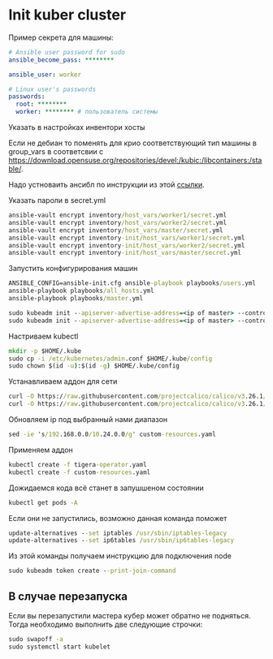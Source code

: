 # Init kuber cluster

Пример секрета для машины:

```yaml
# Ansible user password for sudo
ansible_become_pass: ********

ansible_user: worker

# Linux user's passwords
passwords:
  root: ********
  worker: ******** # пользователь системы

```

Указать в настройках инвентори хосты

Если не дебиан то поменять для крио соответствующий тип машины в group_vars в соответсвии с https://download.opensuse.org/repositories/devel:/kubic:/libcontainers:/stable/.

Надо устноваить ансибл по инструкции из этой [ссылки](https://docs.ansible.com/ansible/latest/installation_guide/intro_installation.html).

Указать пароли в secret.yml

```cmd
ansible-vault encrypt inventory/host_vars/worker1/secret.yml
ansible-vault encrypt inventory/host_vars/worker2/secret.yml
ansible-vault encrypt inventory/host_vars/master/secret.yml
ansible-vault encrypt inventory-init/host_vars/worker1/secret.yml
ansible-vault encrypt inventory-init/host_vars/worker2/secret.yml
ansible-vault encrypt inventory-init/host_vars/master/secret.yml
```

Запустить конфигурирования машин

```cmd
ANSIBLE_CONFIG=ansible-init.cfg ansible-playbook playbooks/users.yml
ansible-playbook playbooks/all_hosts.yml
ansible-playbook playbooks/master.yml
```

```cmd
sudo kubeadm init --apiserver-advertise-address=<ip of master> --control-plane-endpoint=<ip of master> --upload-certs --pod-network-cidr 12.24.0.0/16 --dry-run
sudo kubeadm init --apiserver-advertise-address=<ip of master> --control-plane-endpoint=<ip of master> --upload-certs --pod-network-cidr 12.24.0.0/16
```
Настриваем kubectl
```cmd
mkdir -p $HOME/.kube
sudo cp -i /etc/kubernetes/admin.conf $HOME/.kube/config
sudo chown $(id -u):$(id -g) $HOME/.kube/config
```


Устанавливаем аддон для сети

```cmd
curl -O https://raw.githubusercontent.com/projectcalico/calico/v3.26.1/manifests/tigera-operator.yaml
curl -O https://raw.githubusercontent.com/projectcalico/calico/v3.26.1/manifests/custom-resources.yaml
```

Обновляем ip под выбранный нами диапазон

```cmd
sed -ie 's/192.168.0.0/10.24.0.0/g' custom-resources.yaml
```

Применяем аддон
```cmd
kubectl create -f tigera-operator.yaml
kubectl create -f custom-resources.yaml
```

Дожидаемся кода всё станет в запушшеном состоянии
```cmd
kubectl get pods -A
```

Если они не запустились, возможно данная команда поможет
```cmd
update-alternatives --set iptables /usr/sbin/iptables-legacy
update-alternatives --set ip6tables /usr/sbin/ip6tables-legacy
```

Из этой команды получаем инструкцию для подключения node
```cmd 
sudo kubeadm token create --print-join-command
```

## В случае перезапуска

Если вы перезапустили мастера кубер может обратно не подняться. Тогда необходимо выполнить две следующие строчки:
```cmd
sudo swapoff -a
sudo systemctl start kubelet
```

